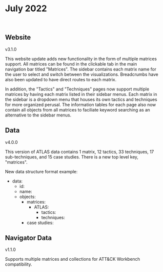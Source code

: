 # July 2022
<br>

## Website
v3.1.0
<br>

This website update adds new functionality in the form of multiple matrices support. All matrices can be found in the clickable tab in the main navigation bar titled "Matrices". The sidebar contains each matrix name for the user to select and switch between the visualizations. Breadcrumbs have also been updated to have direct routes to each matrix.

In addition, the "Tactics" and "Techniques" pages now support multiple matrices by having each matrix listed in their sidebar menus. Each matrix in the sidebar is a dropdown menu that houses its own tactics and techniques for more organized perusal. The information tables for each page also now contain all objects from all matrices to faciliate keyword searching as an alternative to the sidebar menus.

## Data
v4.0.0
<br>

This version of ATLAS data contains 1 matrix, 12 tactics, 33 techniques, 17 sub-techniques, and 15 case studies. There is a new top level key, "matrices". 

New data structure format example:
* data:
  * id:
  * name:
  * objects:
    * matrices:
      * ATLAS:
        * tactics:
        * techniques:
    * case studies:

## Navigator Data
v1.1.0
<br>

Supports multiple matrices and collections for ATT&CK Workbench compatibility.
